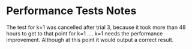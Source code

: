 # Performance Tests Notes

The test for k=1 was cancelled after trial 3, because it took more than 48 hours to get to that point for k=1 ....
k=1 needs the performance improvement. Although at this point it would output a correct result.
